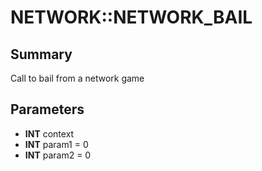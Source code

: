 # NETWORK::NETWORK_BAIL

## Summary
Call to bail from a network game

## Parameters
* **INT** context
* **INT** param1 = 0
* **INT** param2 = 0